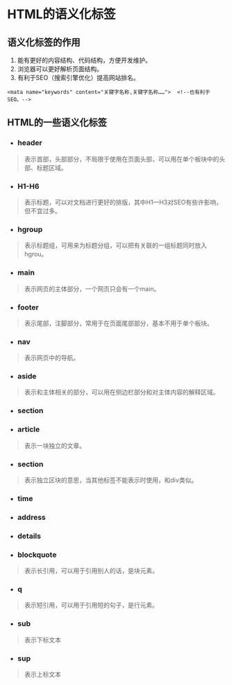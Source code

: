 <h1>HTML的语义化标签</h1>

<h2>语义化标签的作用</h2>

1. 能有更好的内容结构、代码结构，方便开发维护。</br>
2. 浏览器可以更好解析页面结构。</br>
3. 有利于SEO（搜索引擎优化）提高网站排名。</br>
```
<mata name="keywords" content="关键字名称,关键字名称……">  <!--也有利于SEO。-->
```

<h2>HTML的一些语义化标签</h2>

- <h3>header</h3>
> 表示首部，头部部分，不局限于使用在页面头部，可以用在单个板块中的头部、标题区域。

- <h3>H1-H6</h3>
> 表示标题，可以对文档进行更好的排版，其中H1—H3对SEO有些许影响，但不宜过多。

- <h3>hgroup</h3>
> 表示标题组，可用来为标题分组，可以把有关联的一组标题同时放入hgrou。

- <h3>main</h3>
> 表示网页的主体部分，一个网页只会有一个main。

- <h3>footer</h3>
> 表示尾部，注脚部分，常用于在页面尾部部分，基本不用于单个板块。

- <h3>nav</h3>
> 表示网页中的导航。

- <h3>aside</h3>
> 表示和主体相关的部分，可以用在侧边栏部分和对主体内容的解释区域。

- <h3>section</h3>

- <h3>article</h3>
> 表示一块独立的文章。

- <h3>section</h3>
> 表示独立区块的意思，当其他标签不能表示时使用，和div类似。

- <h3>time</h3>

- <h3>address</h3>

- <h3>details</h3>


- <h3>blockquote</h3>
> 表示长引用，可以用于引用别人的话，是块元素。
- <h3>q</h3>
> 表示短引用，可以用于引用短的句子，是行元素。

- <h3>sub</h3>
> 表示下标文本
- <h3>sup</h3>
> 表示上标文本
